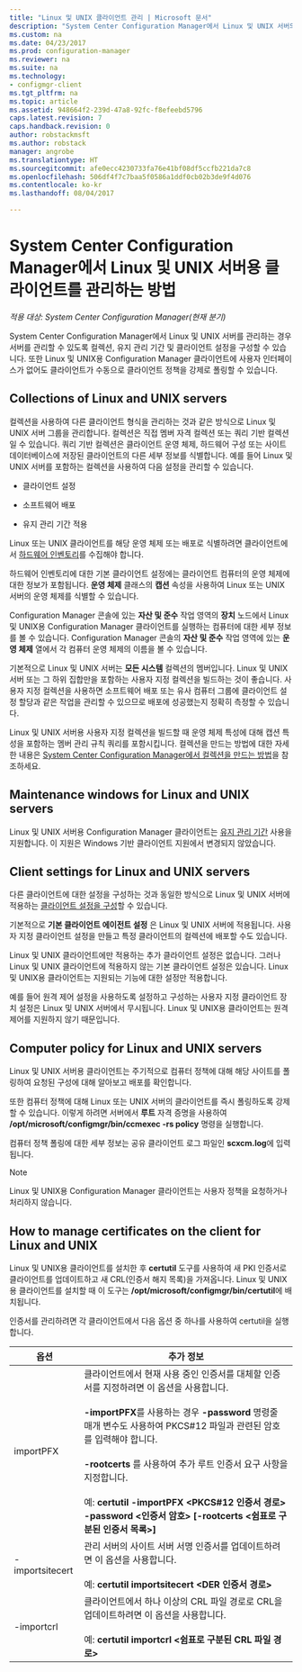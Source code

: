 ```yaml
---
title: "Linux 및 UNIX 클라이언트 관리 | Microsoft 문서"
description: "System Center Configuration Manager에서 Linux 및 UNIX 서버의 클라이언트 관리"
ms.custom: na
ms.date: 04/23/2017
ms.prod: configuration-manager
ms.reviewer: na
ms.suite: na
ms.technology:
- configmgr-client
ms.tgt_pltfrm: na
ms.topic: article
ms.assetid: 948664f2-239d-47a8-92fc-f8efeebd5796
caps.latest.revision: 7
caps.handback.revision: 0
author: robstackmsft
ms.author: robstack
manager: angrobe
ms.translationtype: HT
ms.sourcegitcommit: afe0ecc4230733fa76e41bf08df5ccfb221da7c8
ms.openlocfilehash: 506df4f7c7baa5f0586a1ddf0cb02b3de9f4d076
ms.contentlocale: ko-kr
ms.lasthandoff: 08/04/2017

---
```

# <a name="how-to-manage-clients-for-linux-and-unix-servers-in-system-center-configuration-manager"></a>System Center Configuration Manager에서 Linux 및 UNIX 서버용 클라이언트를 관리하는 방법

*적용 대상: System Center Configuration Manager(현재 분기)*

System Center Configuration Manager에서 Linux 및 UNIX 서버를 관리하는 경우 서버를 관리할 수 있도록 컬렉션, 유지 관리 기간 및 클라이언트 설정을 구성할 수 있습니다. 또한 Linux 및 UNIX용 Configuration Manager 클라이언트에 사용자 인터페이스가 없어도 클라이언트가 수동으로 클라이언트 정책을 강제로 폴링할 수 있습니다.

##  <a name="BKMK_CollectionsforLnU"></a> Collections of Linux and UNIX servers  
 컬렉션을 사용하여 다른 클라이언트 형식을 관리하는 것과 같은 방식으로 Linux 및 UNIX 서버 그룹을 관리합니다. 컬렉션은 직접 멤버 자격 컬렉션 또는 쿼리 기반 컬렉션일 수 있습니다. 쿼리 기반 컬렉션은 클라이언트 운영 체제, 하드웨어 구성 또는 사이트 데이터베이스에 저장된 클라이언트의 다른 세부 정보를 식별합니다. 예를 들어 Linux 및 UNIX 서버를 포함하는 컬렉션을 사용하여 다음 설정을 관리할 수 있습니다.  

-   클라이언트 설정  

-   소프트웨어 배포  

-   유지 관리 기간 적용  

 Linux 또는 UNIX 클라이언트를 해당 운영 체제 또는 배포로 식별하려면 클라이언트에서 [하드웨어 인벤토리](../../../core/clients/manage/inventory/hardware-inventory-for-linux-and-unix.md)를 수집해야 합니다.  

 하드웨어 인벤토리에 대한 기본 클라이언트 설정에는 클라이언트 컴퓨터의 운영 체제에 대한 정보가 포함됩니다. **운영 체제** 클래스의 **캡션** 속성을 사용하여 Linux 또는 UNIX 서버의 운영 체제를 식별할 수 있습니다.  

 Configuration Manager 콘솔에 있는 **자산 및 준수** 작업 영역의 **장치** 노드에서 Linux 및 UNIX용 Configuration Manager 클라이언트를 실행하는 컴퓨터에 대한 세부 정보를 볼 수 있습니다. Configuration Manager 콘솔의 **자산 및 준수** 작업 영역에 있는 **운영 체제** 열에서 각 컴퓨터 운영 체제의 이름을 볼 수 있습니다.  

 기본적으로 Linux 및 UNIX 서버는 **모든 시스템** 컬렉션의 멤버입니다. Linux 및 UNIX 서버 또는 그 하위 집합만을 포함하는 사용자 지정 컬렉션을 빌드하는 것이 좋습니다. 사용자 지정 컬렉션을 사용하면 소프트웨어 배포 또는 유사 컴퓨터 그룹에 클라이언트 설정 할당과 같은 작업을 관리할 수 있으므로 배포에 성공했는지 정확히 측정할 수 있습니다.   

 Linux 및 UNIX 서버용 사용자 지정 컬렉션을 빌드할 때 운영 체제 특성에 대해 캡션 특성을 포함하는 멤버 관리 규칙 쿼리를 포함시킵니다. 컬렉션을 만드는 방법에 대한 자세한 내용은 [System Center Configuration Manager에서 컬렉션을 만드는 방법](../../../core/clients/manage/collections/create-collections.md)을 참조하세요.  

##  <a name="BKMK_MaintenanceWindowsforLnU"></a> Maintenance windows for Linux and UNIX servers  
 Linux 및 UNIX 서버용 Configuration Manager 클라이언트는 [유지 관리 기간](../../../core/clients/manage/collections/use-maintenance-windows.md) 사용을 지원합니다. 이 지원은 Windows 기반 클라이언트 지원에서 변경되지 않았습니다.  

##  <a name="BKMK_ClientSettingsforLnU"></a> Client settings for Linux and UNIX servers  
 다른 클라이언트에 대한 설정을 구성하는 것과 동일한 방식으로 Linux 및 UNIX 서버에 적용하는 [클라이언트 설정을 구성](../../../core/clients/deploy/configure-client-settings.md)할 수 있습니다.  

 기본적으로 **기본 클라이언트 에이전트 설정** 은 Linux 및 UNIX 서버에 적용됩니다. 사용자 지정 클라이언트 설정을 만들고 특정 클라이언트의 컬렉션에 배포할 수도 있습니다.  

 Linux 및 UNIX 클라이언트에만 적용하는 추가 클라이언트 설정은 없습니다. 그러나 Linux 및 UNIX 클라이언트에 적용하지 않는 기본 클라이언트 설정은 있습니다. Linux 및 UNIX용 클라이언트는 지원되는 기능에 대한 설정만 적용합니다.  

 예를 들어 원격 제어 설정을 사용하도록 설정하고 구성하는 사용자 지정 클라이언트 장치 설정은 Linux 및 UNIX 서버에서 무시됩니다. Linux 및 UNIX용 클라이언트는 원격 제어를 지원하지 않기 때문입니다.  

##  <a name="BKMK_PolicyforLnU"></a> Computer policy for Linux and UNIX servers  
 Linux 및 UNIX 서버용 클라이언트는 주기적으로 컴퓨터 정책에 대해 해당 사이트를 폴링하여 요청된 구성에 대해 알아보고 배포를 확인합니다.  

 또한 컴퓨터 정책에 대해 Linux 또는 UNIX 서버의 클라이언트를 즉시 폴링하도록 강제할 수 있습니다. 이렇게 하려면 서버에서 **루트** 자격 증명을 사용하여 **/opt/microsoft/configmgr/bin/ccmexec -rs policy** 명령을 실행합니다.  

 컴퓨터 정책 폴링에 대한 세부 정보는 공유 클라이언트 로그 파일인 **scxcm.log**에 입력됩니다.  

> [!NOTE]  
>  Linux 및 UNIX용 Configuration Manager 클라이언트는 사용자 정책을 요청하거나 처리하지 않습니다.  

##  <a name="BKMK_ManageLinuxCerts"></a> How to manage certificates on the client for Linux and UNIX  
 Linux 및 UNIX용 클라이언트를 설치한 후 **certutil** 도구를 사용하여 새 PKI 인증서로 클라이언트를 업데이트하고 새 CRL(인증서 해지 목록)을 가져옵니다. Linux 및 UNIX용 클라이언트를 설치할 때 이 도구는 **/opt/microsoft/configmgr/bin/certutil**에 배치됩니다. 

 인증서를 관리하려면 각 클라이언트에서 다음 옵션 중 하나를 사용하여 certutil을 실행합니다.  

|옵션|추가 정보|  
|------------|----------------------|  
|importPFX|클라이언트에서 현재 사용 중인 인증서를 대체할 인증서를 지정하려면 이 옵션을 사용합니다.<br /><br /> **-importPFX**를 사용하는 경우 **-password** 명령줄 매개 변수도 사용하여 PKCS#12 파일과 관련된 암호를 입력해야 합니다.<br /><br /> **-rootcerts** 를 사용하여 추가 루트 인증서 요구 사항을 지정합니다.<br /><br /> 예: **certutil -importPFX &lt;PKCS#12 인증서 경로> -password &lt;인증서 암호\> [-rootcerts &lt;쉼표로 구분된 인증서 목록>]**|  
|-importsitecert|관리 서버의 사이트 서버 서명 인증서를 업데이트하려면 이 옵션을 사용합니다.<br /><br /> 예: **certutil importsitecert &lt;DER 인증서 경로\>**|  
|-importcrl|클라이언트에서 하나 이상의 CRL 파일 경로로 CRL을 업데이트하려면 이 옵션을 사용합니다.<br /><br /> 예: **certutil importcrl &lt;쉼표로 구분된 CRL 파일 경로\>**|  

